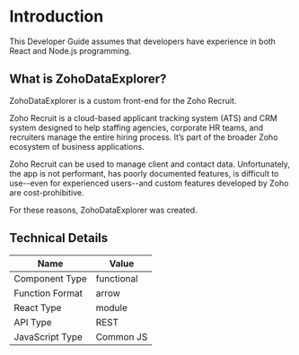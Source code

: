 # Introduction
This Developer Guide assumes that developers have experience in both React and Node.js programming.

## What is ZohoDataExplorer?
ZohoDataExplorer is a custom front-end for the Zoho Recruit.

Zoho Recruit is a cloud-based applicant tracking system (ATS) and CRM system designed to help staffing agencies, corporate HR teams, and recruiters manage the entire hiring process. It’s part of the broader Zoho ecosystem of business applications.

Zoho Recruit can be used to manage client and contact data. Unfortunately, the app is not performant, has poorly documented features, is difficult to use--even for experienced users--and custom features developed by Zoho are cost-prohibitive.

For these reasons, ZohoDataExplorer was created.
## Technical Details

|       Name   | Value |
|----------|----------|
| Component Type  | functional  |
| Function Format      | arrow  |
| React Type | module |
| API Type | REST |
| JavaScript Type | Common JS |
